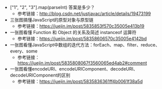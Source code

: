 - ["1", "2", "3"].map(parseInt) 答案是多少？
  * 参考链接：http://blog.csdn.net/justjavac/article/details/19473199
- 三张图搞懂JavaScript的原型对象与原型链
  * 参考链接：https://juejin.im/post/5835853f570c35005e413b19
- 一张图看懂 Function 和 Object 的关系及简述 instanceof 运算符
  * 参考链接：https://juejin.im/post/58358606570c35005e4142bd
- 一张图看懂JavaScript中数组的迭代方法：forEach、map、filter、reduce、every、some
  * 参考链接：https://juejin.im/post/5835808067f3560065ed4ab2#comment
- 一张图看懂encodeURI、encodeURIComponent、decodeURI、decodeURIComponent的区别
  * 参考链接：https://juejin.im/post/5835836361ff4b0061f38a5d
